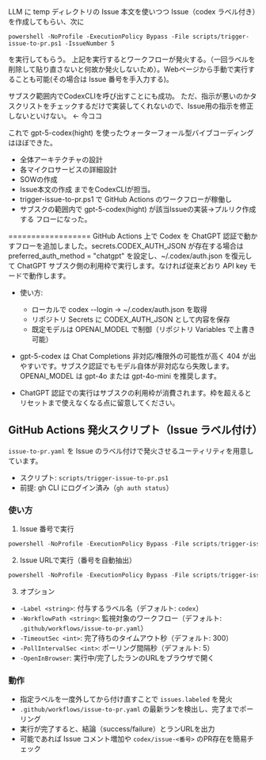 LLM に temp ディレクトリの Issue 本文を使いつつ Issue（codex ラベル付き）を作成してもらい、次に
```
powershell -NoProfile -ExecutionPolicy Bypass -File scripts/trigger-issue-to-pr.ps1 -IssueNumber 5
```
を実行してもらう。
上記を実行するとワークフローが発火する。（一回ラベルを削除して貼り直さないと何故か発火しないため）。Webページから手動で実行することも可能(その場合は Issue 番号を手入力する)。

サブスク範囲内でCodexCLIを呼び出すことにも成功。
ただ、指示が悪いのかタスクリストをチェックするだけで実装してくれないので、Issue用の指示を修正しないといけない。 ← 今ココ

これで gpt-5-codex(hight) を使ったウォーターフォール型バイブコーディングはほぼできた。
- 全体アーキテクチャの設計
- 各マイクロサービスの詳細設計
- SOWの作成
- Issue本文の作成
までをCodexCLIが担当。
- trigger-issue-to-pr.ps1 で GitHub Actions のワークフローが稼働し
- サブスクの範囲内で gpt-5-codex(hight) が該当Issueの実装→プルリク作成する
フローになった。


==================
GitHub Actions 上で Codex を ChatGPT 認証で動かすフローを追加しました。secrets.CODEX_AUTH_JSON が存在する場合は preferred_auth_method = "chatgpt" を設定し、~/.codex/auth.json を復元して ChatGPT サブスク側の利用枠で実行します。なければ従来どおり API key モードで動作します。
- 使い方:
  - ローカルで codex --login → ~/.codex/auth.json を取得
  - リポジトリ Secrets に CODEX_AUTH_JSON として内容を保存
  - 既定モデルは OPENAI_MODEL で制御（リポジトリ Variables で上書き可能）

- gpt-5-codex は Chat Completions 非対応/権限外の可能性が高く 404 が出やすいです。サブスク認証でもモデル自体が非対応なら失敗します。OPENAI_MODEL は gpt-4o または gpt-4o-mini を推奨します。
- ChatGPT 認証での実行はサブスクの利用枠が消費されます。枠を超えるとリセットまで使えなくなる点に留意してください。




## GitHub Actions 発火スクリプト（Issue ラベル付け）

`issue-to-pr.yaml` を Issue のラベル付けで発火させるユーティリティを用意しています。

- スクリプト: `scripts/trigger-issue-to-pr.ps1`
- 前提: gh CLI にログイン済み（`gh auth status`）

### 使い方

1) Issue 番号で実行

```powershell
powershell -NoProfile -ExecutionPolicy Bypass -File scripts/trigger-issue-to-pr.ps1 -IssueNumber 5
```

2) Issue URLで実行（番号を自動抽出）

```powershell
powershell -NoProfile -ExecutionPolicy Bypass -File scripts/trigger-issue-to-pr.ps1 -IssueUrl https://github.com/<owner>/<repo>/issues/123
```

3) オプション

- `-Label <string>`: 付与するラベル名（デフォルト: `codex`）
- `-WorkflowPath <string>`: 監視対象のワークフロー（デフォルト: `.github/workflows/issue-to-pr.yaml`）
- `-TimeoutSec <int>`: 完了待ちのタイムアウト秒（デフォルト: 300）
- `-PollIntervalSec <int>`: ポーリング間隔秒（デフォルト: 5）
- `-OpenInBrowser`: 実行中/完了したランのURLをブラウザで開く

### 動作

- 指定ラベルを一度外してから付け直すことで `issues.labeled` を発火
- `.github/workflows/issue-to-pr.yaml` の最新ランを検出し、完了までポーリング
- 実行が完了すると、結論（success/failure）とランURLを出力
- 可能であれば Issue コメント増加や `codex/issue-<番号>` のPR存在を簡易チェック